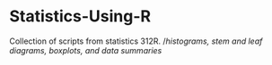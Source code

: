 # Statistics-Using-R
Collection of scripts from statistics 312R. 
/*histograms, stem and leaf diagrams, boxplots, and data summaries* 
